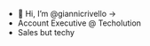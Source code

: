 - 👋 Hi, I’m @giannicrivello ->
- Account Executive @ Techolution
- Sales but techy

<!---
giannicrivello/giannicrivello is a ✨ special ✨ repository because its `README.md` (this file) appears on your GitHub profile.
You can click the Preview link to take a look at your changes.
--->
